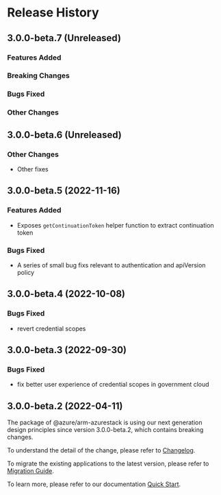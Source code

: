 # Release History

## 3.0.0-beta.7 (Unreleased)

### Features Added

### Breaking Changes

### Bugs Fixed

### Other Changes

## 3.0.0-beta.6 (Unreleased)

### Other Changes

  - Other fixes

## 3.0.0-beta.5 (2022-11-16)

### Features Added

 -  Exposes `getContinuationToken` helper function to extract continuation token

### Bugs Fixed

  - A series of small bug fixs relevant to authentication and apiVersion policy

## 3.0.0-beta.4 (2022-10-08)

### Bugs Fixed

  -  revert credential scopes

## 3.0.0-beta.3 (2022-09-30)

### Bugs Fixed

  -  fix better user experience of credential scopes in government cloud

## 3.0.0-beta.2 (2022-04-11)

The package of @azure/arm-azurestack is using our next generation design principles since version 3.0.0-beta.2, which contains breaking changes.

To understand the detail of the change, please refer to [Changelog](https://aka.ms/js-track2-changelog).

To migrate the existing applications to the latest version, please refer to [Migration Guide](https://aka.ms/js-track2-migration-guide).

To learn more, please refer to our documentation [Quick Start](https://aka.ms/azsdk/js/mgmt/quickstart ).
